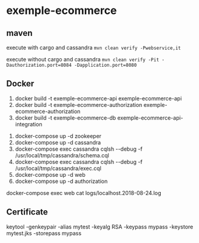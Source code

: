 # exemple-ecommerce

## maven

<p>execute with cargo and cassandra <code>mvn clean verify -Pwebservice,it</code></p>

<p>execute without cargo and cassandra <code>mvn clean verify -Pit -Dauthorization.port=8084 -Dapplication.port=8080</code></p>

## Docker

<ol>
<li>docker build -t exemple-ecommerce-api exemple-ecommerce-api</li>
<li>docker build -t exemple-ecommerce-authorization exemple-ecommerce-authorization</li>
<li>docker build -t exemple-ecommerce-db exemple-ecommerce-api-integration</li>
</ol>

<ol>
<li>docker-compose up -d zookeeper</li>
<li>docker-compose up -d cassandra</li>
<li>docker-compose exec cassandra cqlsh --debug -f /usr/local/tmp/cassandra/schema.cql</li>
<li>docker-compose exec cassandra cqlsh --debug -f /usr/local/tmp/cassandra/exec.cql</li>
<li>docker-compose up -d web</li>
<li>docker-compose up -d authorization</li>
</ol>

docker-compose exec web cat logs/localhost.2018-08-24.log

## Certificate

keytool -genkeypair -alias mytest -keyalg RSA -keypass mypass -keystore mytest.jks -storepass mypass
